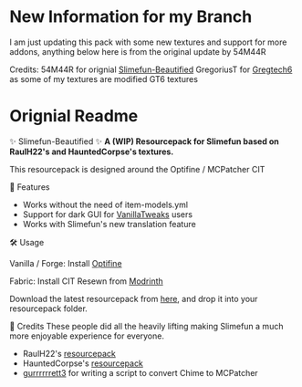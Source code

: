 # New Information for my Branch
I am just updating this pack with some new textures and support for more addons, anything below here is from the original update by 54M44R

Credits:
54M44R for orignial [Slimefun-Beautified](https://github.com/54M44R/Slimefun-Beautified) 
GregoriusT for [Gregtech6](https://github.com/GregTech6/gregtech6) as some of my textures are modified GT6 textures

# Orignial Readme
:sparkles: Slimefun-Beautified :sparkles:
__A (WIP) Resourcepack for Slimefun based on RaulH22's and HauntedCorpse's textures.__

This resourcepack is designed around the Optifine / MCPatcher CIT

:rainbow: Features 
- Works without the need of item-models.yml
- Support for dark GUI for [VanillaTweaks](https://vanillatweaks.net/picker/resource-packs/) users
- Works with Slimefun's new translation feature

:hammer_and_wrench: Usage 

Vanilla / Forge: Install [Optifine](https://optifine.net/downloads)

Fabric: Install CIT Resewn from [Modrinth](https://modrinth.com/mod/cit-resewn/versions)

Download the latest resourcepack from [here](https://github.com/54M44R/Slimefun-Beautified/releases), and drop it into your resourcepack folder.

:art: Credits 
These people did all the heavily lifting making Slimefun a much more enjoyable experience for everyone.
- RaulH22's [resourcepack](https://www.planetminecraft.com/texture-pack/slimefun-texture-by-raulh22/)<br/>
- HauntedCorpse's [resourcepack](https://www.planetminecraft.com/texture-pack/slimefun-resources-v1-0/)<br/>
- [gurrrrrrett3](https://github.com/gurrrrrrett3) for writing a script to convert Chime to MCPatcher
